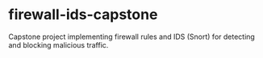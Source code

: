 # firewall-ids-capstone
Capstone project implementing firewall rules and IDS (Snort) for detecting and blocking malicious traffic.
